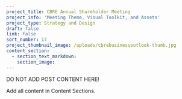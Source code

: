```yaml
---
project_title: CBRE Annual Shareholder Meeting
project_info: 'Meeting Theme, Visual Toolkit, and Assets'
project_type: Strategy and Design
draft: false
link: false
sort_number: 17
project_thumbnail_image: /uploads/cbrebusinessoutlook-thumb.jpg
content_section:
  - section_text_markdown:
    section_image:
---
```



DO NOT ADD POST CONTENT HERE!

Add all content in Content Sections.